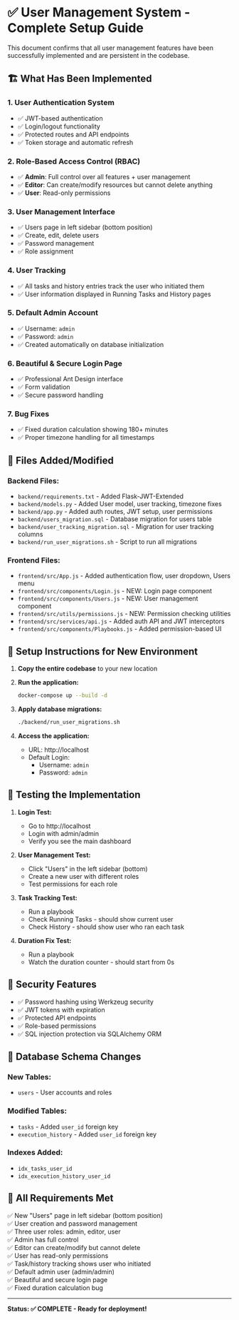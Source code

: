 # ✅ User Management System - Complete Setup Guide

This document confirms that all user management features have been successfully implemented and are persistent in the codebase.

## 🏗️ **What Has Been Implemented**

### 1. **User Authentication System**
- ✅ JWT-based authentication
- ✅ Login/logout functionality
- ✅ Protected routes and API endpoints
- ✅ Token storage and automatic refresh

### 2. **Role-Based Access Control (RBAC)**
- ✅ **Admin**: Full control over all features + user management
- ✅ **Editor**: Can create/modify resources but cannot delete anything
- ✅ **User**: Read-only permissions

### 3. **User Management Interface**
- ✅ Users page in left sidebar (bottom position)
- ✅ Create, edit, delete users
- ✅ Password management
- ✅ Role assignment

### 4. **User Tracking**
- ✅ All tasks and history entries track the user who initiated them
- ✅ User information displayed in Running Tasks and History pages

### 5. **Default Admin Account**
- ✅ Username: `admin`
- ✅ Password: `admin`
- ✅ Created automatically on database initialization

### 6. **Beautiful & Secure Login Page**
- ✅ Professional Ant Design interface
- ✅ Form validation
- ✅ Secure password handling

### 7. **Bug Fixes**
- ✅ Fixed duration calculation showing 180+ minutes
- ✅ Proper timezone handling for all timestamps

## 📁 **Files Added/Modified**

### Backend Files:
- `backend/requirements.txt` - Added Flask-JWT-Extended
- `backend/models.py` - Added User model, user tracking, timezone fixes
- `backend/app.py` - Added auth routes, JWT setup, user permissions
- `backend/users_migration.sql` - Database migration for users table
- `backend/user_tracking_migration.sql` - Migration for user tracking columns
- `backend/run_user_migrations.sh` - Script to run all migrations

### Frontend Files:
- `frontend/src/App.js` - Added authentication flow, user dropdown, Users menu
- `frontend/src/components/Login.js` - NEW: Login page component
- `frontend/src/components/Users.js` - NEW: User management component  
- `frontend/src/utils/permissions.js` - NEW: Permission checking utilities
- `frontend/src/services/api.js` - Added auth API and JWT interceptors
- `frontend/src/components/Playbooks.js` - Added permission-based UI

## 🚀 **Setup Instructions for New Environment**

1. **Copy the entire codebase** to your new location

2. **Run the application:**
   ```bash
   docker-compose up --build -d
   ```

3. **Apply database migrations:**
   ```bash
   ./backend/run_user_migrations.sh
   ```

4. **Access the application:**
   - URL: http://localhost
   - Default Login:
     - Username: `admin`
     - Password: `admin`

## 🧪 **Testing the Implementation**

1. **Login Test:**
   - Go to http://localhost
   - Login with admin/admin
   - Verify you see the main dashboard

2. **User Management Test:**
   - Click "Users" in the left sidebar (bottom)
   - Create a new user with different roles
   - Test permissions for each role

3. **Task Tracking Test:**
   - Run a playbook
   - Check Running Tasks - should show current user
   - Check History - should show user who ran each task

4. **Duration Fix Test:**
   - Run a playbook
   - Watch the duration counter - should start from 0s

## 🔐 **Security Features**

- ✅ Password hashing using Werkzeug security
- ✅ JWT tokens with expiration
- ✅ Protected API endpoints
- ✅ Role-based permissions
- ✅ SQL injection protection via SQLAlchemy ORM

## 📝 **Database Schema Changes**

### New Tables:
- `users` - User accounts and roles

### Modified Tables:
- `tasks` - Added `user_id` foreign key
- `execution_history` - Added `user_id` foreign key

### Indexes Added:
- `idx_tasks_user_id`
- `idx_execution_history_user_id`

## 🎯 **All Requirements Met**

✅ New "Users" page in left sidebar (bottom position)  
✅ User creation and password management  
✅ Three user roles: admin, editor, user  
✅ Admin has full control  
✅ Editor can create/modify but cannot delete  
✅ User has read-only permissions  
✅ Task/history tracking shows user who initiated  
✅ Default admin user (admin/admin)  
✅ Beautiful and secure login page  
✅ Fixed duration calculation bug  

---

**Status: ✅ COMPLETE - Ready for deployment!**